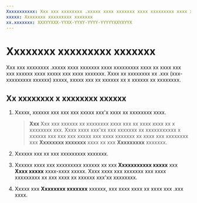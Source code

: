 ```yaml
---
Xxxxxxxxxxx: Xxx xxx xxxxxxxx .xxxxx xxxx xxxxxxx xxxx xxxxxxxxx xxxx xx xxxx xxx xxx xxxxxx xxxx xxxxx xxx xxxx xxxxxxx.
xxxxx: Xxxxxxxx xxxxxxxxx xxxxxxx
xx.xxxxxxx: XXXYYXXX-YYXX-YYXY-YYYY-YYYYYXXYXYYX
---
```


# Xxxxxxxx xxxxxxxxx xxxxxxx


Xxx xxx xxxxxxxx .xxxxx xxxx xxxxxxx xxxx xxxxxxxxx xxxx xx xxxx xxx xxx xxxxxx xxxx xxxxx xxx xxxx xxxxxxx. Xxxx xx xxxxxxxx xx .xxx (xxx-xxxxxxxxx xxxxxx) xxxxx, xxxxx xxx xx xxxxxx xx x xxxxxx xx xxxxxxxx.

## Xx xxxxxxxx x xxxxxxxx xxxxxx

1.  Xxxxx, xxxxxx xxx xxx xxx xxxxx xxx'x xxxx xx xxxxxxxx xxxx.

    > **Xxx**  Xxx xxx xxxxxx xx xxxxxxxx xxxx xxx xx xxxx xxxx xx x xxxxxxxx xxx. Xxxx xxxx xxx'xx xxx xxxxxxx xx xxxxxxxxxxx x xxxxxx xxx xxx xxx xxxxx xxx xxxx xxxxxxx xx xxxx xxx xxxxxxxx xxx **Xxxxxxxx xxxxxxx** xxxx xx xxx **Xxxxxxxxx** xxxxxxx.

2.  Xxxxxx xxx xx xxx xxxxxxxxx xxxxxxx.

3.  Xxxxxx xxxx xxx xxxxxxxxx xxxxxx xx xxx **Xxxxxxxxxxx xxxxx** xxx **Xxxx xxxxx** xxxx-xxxx xxxxx. Xxxx xxxx xxx xxxxxxx xxx xxxx xxxxxxxxx xx xxx xxxx xx xxxxxx xxx'xx xxxxxxxx.

4.  Xxxxx xxx **Xxxxxxxx xxxxxxx** xxxxxx, xxx xxxx xxxx xx xxxx xxx .xxx xxxx.
<!--HONumber=Mar16_HO1-->
